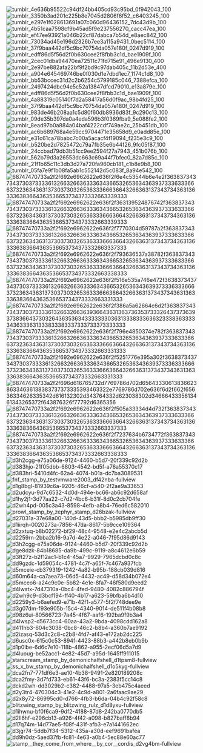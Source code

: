 





![tumblr_4e636b95522c94df24bb405cd93c95bd_0f942043_100](https://github.com/Kanzykanz/Kanzykanz/assets/164191059/6a4c183b-809f-4afe-8501-f306e412eb89)![tumblr_3350b3ad201c225b8e7045d2806f6f52_c6403245_100](https://github.com/Kanzykanz/Kanzykanz/assets/164191059/78c6a228-be54-49d6-b61b-e292e61e7f7e)![tumblr_e297e1f028613691a07c060d96436152_7dc43d9b_100](https://github.com/Kanzykanz/Kanzykanz/assets/164191059/789aa6e9-881e-4beb-a862-babb92cec853)![tumblr_4b51caa7598cf9b45ad5f9e237556270_cacc47ea_100](https://github.com/Kanzykanz/Kanzykanz/assets/164191059/a3fdf261-33cb-406e-836e-21cd9a4f6014)![tumblr_ef47ee93921a046b22cf87dabca7b54d_e8aec842_100](https://github.com/Kanzykanz/Kanzykanz/assets/164191059/73948ed9-3a15-4e5b-bdff-787afd943ae8)![tumblr_73034ad45e196d2326b7ee3a115a9431_0bec5114_100](https://github.com/Kanzykanz/Kanzykanz/assets/164191059/d578843d-15a7-47c8-bc9a-fb504eda6622)![tumblr_37f9baa442df5c9bc70754da057e180f_0247d919_100](https://github.com/Kanzykanz/Kanzykanz/assets/164191059/cc20bc05-44db-4da7-b300-7274ef8441d0)![tumblr_edff86d5f56d2f0b630cee2f8fbb3c1d_bae1909f_100](https://github.com/Kanzykanz/Kanzykanz/assets/164191059/bdfcd8c3-22da-4733-a2a0-8946f1897ddd)![tumblr_2cec01dba94470ea72511c71fd715e91_496e9130_400](https://github.com/Kanzykanz/Kanzykanz/assets/164191059/22b79619-6547-4e35-99c9-f5e812d372e4)![tumblr_2e97be882afa22bf9f2bd9c97dab405c_11b2d53e_400](https://github.com/Kanzykanz/Kanzykanz/assets/164191059/41e9ac2e-17a4-4e2a-9a35-61d5f992dc95)![tumblr_a904e645469746be0f030d1e7dbd1ec7_1174c1d8_100](https://github.com/Kanzykanz/Kanzykanz/assets/164191059/2972f44c-de7a-4c7f-98f0-487961ae1248)
![tumblr_bb53bccec31d2c2b6254c5799185c046_7388efca_100](https://github.com/Kanzykanz/Kanzykanz/assets/164191059/e108eab0-d3eb-4c56-9d0f-f62238ee48e2)
![tumblr_2497424dbc94e5c52a13847dfcd79010_e13a879e_100](https://github.com/Kanzykanz/Kanzykanz/assets/164191059/f3e9bf86-39f8-4251-9579-b0b3667ec697)![tumblr_edff86d5f56d2f0b630cee2f8fbb3c1d_bae1909f_100](https://github.com/Kanzykanz/Kanzykanz/assets/164191059/33eaedd2-b35b-446d-93cc-13770e3a2c0b)
![tumblr_4a88319c05140f7d2a58417a56d0f9ac_98b4fd25_100](https://github.com/Kanzykanz/Kanzykanz/assets/164191059/ed944bb6-9997-40fd-8b82-aea942781cfd)![tumblr_37f9baa442df5c9bc70754da057e180f_0247d919_100](https://github.com/Kanzykanz/Kanzykanz/assets/164191059/c7b4ca96-cae6-44cd-bb67-e4523be5f260)![tumblr_983de46b208aa1c5d80f60db8936d83f_9c290c13_100](https://github.com/Kanzykanz/Kanzykanz/assets/164191059/c986f674-c52e-4c70-a92e-13d497f3ba25)![tumblr_09de35b397da0a4eda596b3f0369fba9_5e088fe2_100](https://github.com/Kanzykanz/Kanzykanz/assets/164191059/10fb3598-c4c9-4149-a9aa-e83066169191)![tumblr_8ead97b0a884a04baf4222cdf749ae2c_25b451db_100](https://github.com/Kanzykanz/Kanzykanz/assets/164191059/6a31fee3-274f-4c8c-ad5a-1b14e075604e)![tumblr_ac6b689768a4e59cc9704471e35658d9_e0add85e_100](https://github.com/Kanzykanz/Kanzykanz/assets/164191059/7c3eff85-e8e6-485e-97db-708c6fc6baea)![tumblr_e31c61ca78babc7c00a5acacf4f19094_f235e3c9_100](https://github.com/Kanzykanz/Kanzykanz/assets/164191059/b53f1983-896d-4b25-8973-d13466c13c2d)![tumblr_b520be2d7825472c79a7fb35e6b44f26_9fc05f87_100](https://github.com/Kanzykanz/Kanzykanz/assets/164191059/69b306e2-0cf5-46e9-aa59-31d426d8a756)![tumblr_24ccbad79db3b51cc9ee2594f27a7943_451b076b_100](https://github.com/Kanzykanz/Kanzykanz/assets/164191059/14c5fed6-9fc1-40c8-b0b3-52a241c7ca38)![tumblr_562b79d3a26553dc663c69a44f7bfec0_82a7d85c_100](https://github.com/Kanzykanz/Kanzykanz/assets/164191059/2f5f6378-1fb1-49e1-86f3-6758d14224fc)![tumblr_21f1b65c11c3db3d27a720fa960cb181_c1b8e9b8_100](https://github.com/Kanzykanz/Kanzykanz/assets/164191059/f28fb65e-a4ef-41b4-b8ac-857f3d5d1a65)![tumblr_05fa7e9f1b08fa5ab1c552142d5c083f_8a94e542_100](https://github.com/Kanzykanz/Kanzykanz/assets/164191059/8b05aef1-6916-4232-aed0-2740bfb4b9cc)![68747470733a2f2f692e6962622e636f2f6e4c53544b6e4e2f3638373437343730373333613266326636333634366532653634363937333633366637323634363137303730326536333666366432663631373437343631363336383664363536653734373332663339333](https://github.com/Kanzykanz/Kanzykanz/assets/164191059/00e7d301-eea6-414c-8967-00ded9ce6de0)![68747470733a2f2f692e6962622e636f2f363139524876742f3638373437343730373333613266326636333634366532653634363937333633366637323634363137303730326536333666366432663631373437343631363336383664363536653734373332663339333](https://github.com/Kanzykanz/Kanzykanz/assets/164191059/d6b08b7b-c883-43d8-92d8-5f1373ad50cf)![68747470733a2f2f692e6962622e636f2f7770304d59787a2f3638373437343730373333613266326636333634366532653634363937333633366637323634363137303730326536333666366432663631373437343631363336383664363536653734373332663337333](https://github.com/Kanzykanz/Kanzykanz/assets/164191059/ccad2b00-b3c9-486b-a2a3-80ee46b877aa)![68747470733a2f2f692e6962622e636f2f793636537a38782f3638373437343730373333613266326636333634366532653634363937333633366637323634363137303730326536333666366432663631373437343631363336383664363536653734373332663338333](https://github.com/Kanzykanz/Kanzykanz/assets/164191059/a512645e-c81e-40f6-9382-673321d55a16)![68747470733a2f2f692e6962622e636f2f516e535a746e472f3638373437343730373333613266326636333634366532653634363937333633366637323634363137303730326536333666366432663631373437343631363336383664363536653734373332663331333](https://github.com/Kanzykanz/Kanzykanz/assets/164191059/f8cefb45-ce17-4d15-baa7-b0d379979094)![68747470733a2f2f692e6962622e636f2f386a5a62664c6d2f3638373437343730373333613266326636393664363136373635373332643737363937383664373032643635363433333330363133383336363233383633333436333631333833383337333733373333333](https://github.com/Kanzykanz/Kanzykanz/assets/164191059/e1d96dad-8fbd-4a67-bd64-bb982c321569)![68747470733a2f2f692e6962622e636f2f796e4850374e782f3638373437343730373333613266326636333634366532653634363937333633366637323634363137303730326536333666366432663631373437343631363336383664363536653734373332663331333](https://github.com/Kanzykanz/Kanzykanz/assets/164191059/9a0c4bf0-62e7-4737-974f-ce88139c2a59)![68747470733a2f2f692e6962622e636f2f5251776e395a302f3638373437343730373333613266326636333634366532653634363937333633366637323634363137303730326536333666366432663631373437343631363336383664363536653734373332663331333](https://github.com/Kanzykanz/Kanzykanz/assets/164191059/0c77af89-bd3a-4bf2-a282-9be1d9d6680e)![68747470733a2f2f696d616765732d7769786d702d6564333061383662386334636138383737373335393463322e7769786d702e636f6d2f662f65636334626335342d616132302d343764332d623038302d3466643335613461343265372f643876326f77792d6365356](https://github.com/Kanzykanz/Kanzykanz/assets/164191059/eb5a8761-91ad-4932-80b9-743c546866bf)![68747470733a2f2f692e6962622e636f2f505a33334d4d732f3638373437343730373333613266326636333634366532653634363937333633366637323634363137303730326536333666366432663631373437343631363336383664363536653734373332663337333](https://github.com/Kanzykanz/Kanzykanz/assets/164191059/88fc468b-0cb2-41a2-8555-8a528fda218d)![68747470733a2f2f692e6962622e636f2f7237634b6734772f3638373437343730373333613266326636333634366532653634363937333633366637323634363137303730326536333666366432663631373437343631363336383664363536653734373332663338333](https://github.com/Kanzykanz/Kanzykanz/assets/164191059/f307e48a-c3cb-4bb7-9a97-fd0ed357c716)![d3h2cgg-e75a06de-9124-4460-b5d7-20f339c92d2b](https://github.com/Kanzykanz/Kanzykanz/assets/164191059/bd266e01-5c71-4c8f-9c80-27f47b8dca6c)![d383hjo-21f05dbb-6803-4542-bd5f-a76a55370c17](https://github.com/Kanzykanz/Kanzykanz/assets/164191059/fad9fc41-e828-45db-87b1-0ccc596658b5)![d383hri-5410d4fc-62a4-4074-b01a-dc7ba3089531](https://github.com/Kanzykanz/Kanzykanz/assets/164191059/889bfeb1-6a64-47fe-bb1d-104f49fd7d26)![fnf_stamp_by_testvmware2003_df42nba-fullview](https://github.com/Kanzykanz/Kanzykanz/assets/164191059/5aeb630f-55d2-446b-85a4-328fad2b590a)![d1g8bgl-81939c6a-9205-46cf-a540-2f2ae9a33653](https://github.com/Kanzykanz/Kanzykanz/assets/164191059/a68a34d7-6c72-45d2-9975-75b9757026f1)
![d2udcyu-9d7c6532-4d0d-494e-bc66-ab6c92d658af](https://github.com/Kanzykanz/Kanzykanz/assets/164191059/1db626c5-183f-48a7-9912-b2728c475fdf)![d1hy2j1-3d77aa22-c7d2-4bc6-b31f-8d0c2cb704fe](https://github.com/Kanzykanz/Kanzykanz/assets/164191059/5101ce8d-02a6-4115-ab5f-488d1e3dfe80)
![d2wh4pd-005c3a43-8598-4efb-a8b4-76ed6c582010](https://github.com/Kanzykanz/Kanzykanz/assets/164191059/5d47f061-b24c-45ad-9d73-9d850987e93b)
![prowl_stamp_by_zephyr_stamp_d26bzak-fullview](https://github.com/Kanzykanz/Kanzykanz/assets/164191059/830cdb1b-0c0a-468e-a8d9-6ce3b1dae4b9)
![d27031a-37e68a00-140d-43d5-bbb2-b5985db9ff30](https://github.com/Kanzykanz/Kanzykanz/assets/164191059/4e745ecc-ec79-4e60-9e55-2ad3d08860d9)
![d1iirqh-0020273a-7856-47da-8617-5b9cce109364](https://github.com/Kanzykanz/Kanzykanz/assets/164191059/06dfd618-a27c-4494-85d5-b2906f8fbe71)
![d2zxtuq-b8b02272-bf29-48c4-9548-e2e4c2abcb5d](https://github.com/Kanzykanz/Kanzykanz/assets/164191059/9699cd45-ea60-4c20-8a4b-f14f1f590e55)![d2259rn-2bba2b16-9a7d-4e22-a046-7f95d86d9143](https://github.com/Kanzykanz/Kanzykanz/assets/164191059/afe790e2-b48c-4acf-b8c4-7c9050b9b0f0)![d3h2cgg-e75a06de-9124-4460-b5d7-20f339c92d2b](https://github.com/Kanzykanz/Kanzykanz/assets/164191059/304bb9bb-37e7-4c60-ba4a-f44042c9a80b)
![dge8dzk-84b18685-da9b-499c-9119-a8c4612e6b59](https://github.com/Kanzykanz/Kanzykanz/assets/164191059/1e1a810e-d42a-41b7-8f9c-8addeaa60cd9)
![d3ft27z-b2f12ac1-b1c4-45a7-9929-7965dcbd0c8c](https://github.com/Kanzykanz/Kanzykanz/assets/164191059/48a195bd-c84c-47cf-aa08-9b25a00649f5)
![dd9gzdc-1d59054c-4781-4c7f-a65f-7c467a937fcb](https://github.com/Kanzykanz/Kanzykanz/assets/164191059/9bc46fff-9d83-4b19-95cb-97deb2b27066)
![d5mceie-cb379319-1242-4a82-b95b-188cb039d816](https://github.com/Kanzykanz/Kanzykanz/assets/164191059/32303aa7-9c08-4439-b53e-9dc3ae5dc877)
![d60m64a-ca7aea73-06d5-4432-ac49-d58d34b072e4](https://github.com/Kanzykanz/Kanzykanz/assets/164191059/22b2d63c-61c3-4049-80a6-f349683b32db)
![d5mceo6-a24c9c0e-5b82-4e1e-8fa7-46f580d9eed2](https://github.com/Kanzykanz/Kanzykanz/assets/164191059/72a9c79d-0e01-4086-811c-a71721ae6a80)
![d4lwstx-7d47310a-0bc4-4fed-9480-4082c886794f](https://github.com/Kanzykanz/Kanzykanz/assets/164191059/293161d8-fc32-4a86-aaf7-43b9cc51da67)
![d2wh9c9-d3bcf194-ff40-4b17-a623-59bfba6b4d10](https://github.com/Kanzykanz/Kanzykanz/assets/164191059/aa60600f-8b70-402c-a858-9f0b5a588ce1)
![d2259y3-b6aefed9-e71b-42f1-a577-5f2f748dee9e](https://github.com/Kanzykanz/Kanzykanz/assets/164191059/6a02c772-504e-46b3-b429-add3c878ccf9)
![d3g07dm-f93e905b-15c4-4340-9014-de511f4b08b8](https://github.com/Kanzykanz/Kanzykanz/assets/164191059/b0e33773-d5c8-4f7e-9640-7a9456bbf89b)
![d98z6ui-80566723-7a45-4f67-aaf6-192ba9f9b3a4](https://github.com/Kanzykanz/Kanzykanz/assets/164191059/e0aaa728-6d39-4e36-969f-f9b9c21d425f)
![d4lwsp2-d5673cc4-60aa-43a2-9bda-4098cdd162a8](https://github.com/Kanzykanz/Kanzykanz/assets/164191059/91c2e1c9-acf3-4cc0-85a6-7223529cce38)
![d411hb3-604c3038-0bc8-46c2-b8b4-a360b7ae9192](https://github.com/Kanzykanz/Kanzykanz/assets/164191059/b2be42be-33e9-4b58-9b68-cace951eb02b)
![d2izasq-53d3c2c8-c2b8-4fd7-af43-e172ab2dc225](https://github.com/Kanzykanz/Kanzykanz/assets/164191059/c5fea9c5-9528-4e47-bae2-fa38e0ef3a0f)
![d6usc0x-615c0c53-894f-4423-88b3-a442b8eb0b9b](https://github.com/Kanzykanz/Kanzykanz/assets/164191059/c05d4464-c6e1-43ba-ab01-a3b59a4a55aa)
![d1p0lbe-6d6c7e10-118b-4862-a955-2ecf06d5a7d9](https://github.com/Kanzykanz/Kanzykanz/assets/164191059/c9c56ec6-2cb6-4a92-b052-ba816b457105)
![d4luoug-be52acc1-4e82-45d7-a95d-1645ff911015](https://github.com/Kanzykanz/Kanzykanz/assets/164191059/b6f70af0-787a-4bd6-9639-ae5c17fda8b1)
![starscream_stamp_by_demonichalfshell_d1tpsm8-fullview](https://github.com/Kanzykanz/Kanzykanz/assets/164191059/0801ad9f-1a28-4dc5-9c1d-99ad07754a04)
![ss_x_bw_stamp_by_demonichalfshell_d1o5kyg-fullview](https://github.com/Kanzykanz/Kanzykanz/assets/164191059/431b4d44-c7f9-446c-8b04-f7924b831c1a)
![dca2fn7-771df6e3-ae10-4b38-9491-2e820189208c](https://github.com/Kanzykanz/Kanzykanz/assets/164191059/5310f56d-b454-41aa-8f5a-f117cfeb75b8)
![dca2fmy-3d7fd733-eb61-43f6-bc3a-2383f5cc14c8](https://github.com/Kanzykanz/Kanzykanz/assets/164191059/7a6d80e8-374e-46b5-8027-b2ba6f698f28)
![dckd2wh-dd3029b2-c382-4488-97a5-3eb475c4aeed](https://github.com/Kanzykanz/Kanzykanz/assets/164191059/81b00bd7-0eb6-485a-ac6c-3d074809c31f)
![d2y3tr4-470304c3-41e2-4c9d-a801-2a6faac9ae29](https://github.com/Kanzykanz/Kanzykanz/assets/164191059/9f691ff9-584a-42ba-8016-60ec1bccd503)
![d2x8y72-86995cd0-d766-4fb3-b6da-04b4c92f58c8](https://github.com/Kanzykanz/Kanzykanz/assets/164191059/b4d5151a-29f0-491b-b15d-9c58d1ca1837)
![blitzwing_stamp_by_blitzwing_rulz_d1d8yxu-fullview](https://github.com/Kanzykanz/Kanzykanz/assets/164191059/d5bf7bc8-c7ab-4098-a608-2bd950d11fc8)
![d1ihwnu-bf0f6ca9-9df2-4188-87d8-242ba0770db5](https://github.com/Kanzykanz/Kanzykanz/assets/164191059/fdbc34bc-7d84-4527-a0de-69f9c1d066bf)
![d2ll6hf-e296cb13-a926-4f42-a098-b827baff8b94](https://github.com/Kanzykanz/Kanzykanz/assets/164191059/c12ae49f-2234-48c6-a3ab-bb4f4cdbee51)
![d17q74m-14d77ae5-f08f-431f-afb3-e7a1441662ec](https://github.com/Kanzykanz/Kanzykanz/assets/164191059/ee262281-8a2f-4c7b-a87e-23bc569c376e)
![d3jgr74-5ddb7f34-5312-435a-a30d-eef9691bafea](https://github.com/Kanzykanz/Kanzykanz/assets/164191059/6ddbc8e4-b384-42f2-8bf5-276c9d54c572)
![dd9h0dz-5aed37fb-fc81-4e63-a0b4-5ec88e60ac77](https://github.com/Kanzykanz/Kanzykanz/assets/164191059/3da67962-c9ad-462b-9922-0514319e28ba)
![stamp__they_come_from_where__by_cor__cordis_d2vg4bm-fullview](https://github.com/Kanzykanz/Kanzykanz/assets/164191059/68f74106-e557-4ba1-a16a-1bcba3dc8518)








































